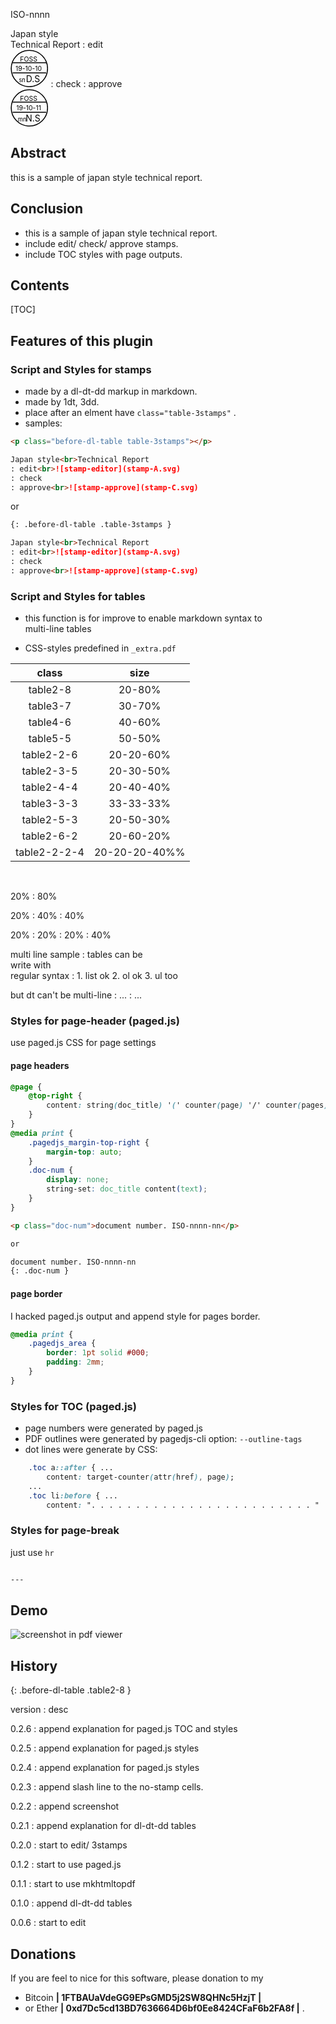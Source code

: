 <p class="doc-num">ISO-nnnn</p>
<p class="before-dl-table table-3stamps"></p>

Japan style<br>Technical Report
: edit<br><svg viewbox="0 0 52 52" width=16mm height=16mm>
    <defs>
        <g id="stamp" stroke=#000 fill=none stroke-width=1pt>
            <circle r=25 cx=26 cy=26  />
            <line x1=3 x2=49 y1=18 y2=18 />
            <line x1=3 x2=49 y1=32 y2=32 />
        </g>
    </defs>
    <use xlink:href="#stamp" x=0 y=0 />
    <g text-anchor=middle font-size=9>
        <text x=25 y=16>FOSS</text>
        <text x=25 y=29>19-10-10</text>
        <text x=16 y=45 font-size=8>sn</text>
        <text x=31 y=45 font-size=12>D.S</text>
    </g>
    </svg>
: check
: approve  
    <svg viewbox="0 0 52 52" width=16mm height=16mm>
    <use xlink:href="#stamp" x=0 y=0 />
    <g text-anchor=middle font-size=9>
        <text x=25 y=16>FOSS</text>
        <text x=25 y=29>19-10-11</text>
        <text x=16 y=45 font-size=8>mn</text>
        <text x=31 y=45 font-size=12>N.S</text>
    </g>
    </svg>


Abstract
--------------------------
this is a sample of japan style technical report.


Conclusion
--------------------------
- this is a sample of japan style technical report.
- include edit/ check/ approve stamps.
- include TOC styles with page outputs.


Contents
--------------------------
[TOC]



Features of this plugin
--------------------------

### Script and Styles for stamps
- made by a dl-dt-dd markup in markdown.
- made by 1dt, 3dd.
- place after an elment have `class="table-3stamps"` .
- samples:

```markdown
<p class="before-dl-table table-3stamps"></p>

Japan style<br>Technical Report
: edit<br>![stamp-editor](stamp-A.svg)
: check
: approve<br>![stamp-approve](stamp-C.svg)
```

or

```markdown
{: .before-dl-table .table-3stamps }

Japan style<br>Technical Report
: edit<br>![stamp-editor](stamp-A.svg)
: check
: approve<br>![stamp-approve](stamp-C.svg)
```



### Script and Styles for tables
- this function is for improve to enable markdown syntax to  
    multi-line tables

- CSS-styles predefined in `_extra.pdf`

class        | size
:-----------:|:-------:
table2-8     | 20-80%
table3-7     | 30-70%
table4-6     | 40-60%
table5-5     | 50-50%
table2-2-6   | 20-20-60%
table2-3-5   | 20-30-50%
table2-4-4   | 20-40-40%
table3-3-3   | 33-33-33%
table2-5-3   | 20-50-30%
table2-6-2   | 20-60-20%
table2-2-2-4 | 20-20-20-40%%

<br>

<p class="before-dl-table table2-8"></p>

20%
: 80%

<p class="before-dl-table table2-4-4"></p>

20%
: 40%
: 40%

<p class="before-dl-table table2-2-2-4"></p>

20%
: 20%
: 20%
: 40%

<p class="before-dl-table table3-3-3"></p>

multi line sample
: tables can be<br>write with<br>regular syntax
:   1. list ok
    2. ol ok
    3. ul too

but dt can't be multi-line
: ...
: ...



### Styles for page-header (paged.js)
use paged.js CSS for page settings

#### page headers

```css
@page {
    @top-right {
        content: string(doc_title) '(' counter(page) '/' counter(pages) ')';
    }
}
@media print {
    .pagedjs_margin-top-right {
        margin-top: auto;
    }
    .doc-num {
        display: none;
        string-set: doc_title content(text);
    }
}
```

```markdown
<p class="doc-num">document number. ISO-nnnn-nn</p>

or

document number. ISO-nnnn-nn
{: .doc-num }
```

#### page border
I hacked paged.js output and append style for pages border.

```css
@media print {
    .pagedjs_area {
        border: 1pt solid #000;
        padding: 2mm;
    }
}
```


### Styles for TOC (paged.js)
- page numbers were generated by paged.js
- PDF outlines were generated by pagedjs-cli option: `--outline-tags`
- dot lines were generate by CSS:

```css
    .toc a::after { ...
        content: target-counter(attr(href), page);
    ...
    .toc li:before { ...
        content: ". . . . . . . . . . . . . . . . . . . . . . . . . "
```





### Styles for page-break
just use `hr`

```markdown

---

```



Demo
--------------------------
![screenshot in pdf viewer](https://user-images.githubusercontent.com/11357613/70920996-cf9ac080-2066-11ea-81f2-0e7c840ebea1.png)



History
--------------------------
<!-- this comment is needed for paragraph class -->
{: .before-dl-table .table2-8 }

version
: desc

0.2.6
: append explanation for paged.js TOC and styles

0.2.5
: append explanation for paged.js styles

0.2.4
: append explanation for paged.js styles

0.2.3
: append slash line to the no-stamp cells.

0.2.2
: append screenshot

0.2.1
: append explanation for dl-dt-dd tables

0.2.0
: start to edit/ 3stamps

0.1.2
: start to use paged.js

0.1.1
: start to use mkhtmltopdf

0.1.0
: append dl-dt-dd tables

0.0.6
: start to edit



Donations
---------------------
If you are feel to nice for this software, please donation to my

-   Bitcoin **| 1FTBAUaVdeGG9EPsGMD5j2SW8QHNc5HzjT |**
-   or Ether **| 0xd7Dc5cd13BD7636664D6bf0Ee8424CFaF6b2FA8f |** .




